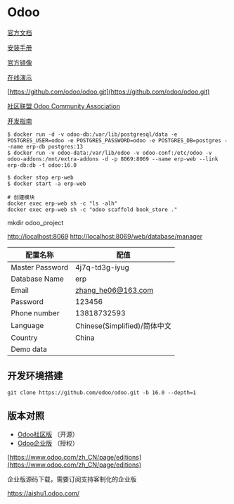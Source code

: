 # Odoo

[官方文档](https://www.odoo.com/documentation/16.0/zh_CN/)

[安装手册](https://www.odoo.com/documentation/16.0/zh_CN/administration/install/install.html)

[官方镜像](https://hub.docker.com/_/odoo/)

[在线演示](https://demo.odoo.com/)

[https://github.com/odoo/odoo.git](https://github.com/odoo/odoo.git)

[社区联盟 Odoo Community Association](https://github.com/OCA)

[开发指南](https://juejin.cn/post/7202211586676408379)

```
$ docker run -d -v odoo-db:/var/lib/postgresql/data -e POSTGRES_USER=odoo -e POSTGRES_PASSWORD=odoo -e POSTGRES_DB=postgres --name erp-db postgres:13
$ docker run -v odoo-data:/var/lib/odoo -v odoo-conf:/etc/odoo -v odoo-addons:/mnt/extra-addons -d -p 8069:8069 --name erp-web --link erp-db:db -t odoo:16.0

$ docker stop erp-web
$ docker start -a erp-web

# 创建模块
docker exec erp-web sh -c "ls -alh"
docker exec erp-web sh -c "odoo scaffold book_store ."
```

mkdir odoo_project

[http://localhost:8069](http://localhost:8069)
[http://localhost:8069/web/database/manager](http://localhost:8069/web/database/manager)

| 配置名称            | 配值                       |
| --------------- | ------------------------ |
| Master Password | 4j7q-td3g-iyug           |
| Database Name   | erp                      |
| Email           | zhang_he06@163.com       |
| Password        | 123456                   |
| Phone number    | 13818732593              |
| Language        | Chinese(Simplified)/简体中文 |
| Country         | China                    |
| Demo data       |                          |

## 开发环境搭建

```
git clone https://github.com/odoo/odoo.git -b 16.0 --depth=1
```

## 版本对照

- [Odoo社区版](https://github.com/odoo/odoo.git) （开源）
- [Odoo企业版](https://github.com/odoo/enterprise.git) （授权）

[https://www.odoo.com/zh_CN/page/editions](https://www.odoo.com/zh_CN/page/editions)

企业版源码下载，需要订阅支持客制化的企业版

https://aishu1.odoo.com/
